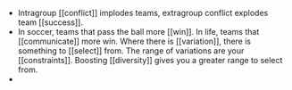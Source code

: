 - Intragroup [[conflict]] implodes teams, extragroup conflict explodes team [[success]].
- In soccer, teams that pass the ball more [[win]]. In life, teams that [[communicate]] more win.
  Where there is [[variation]], there is something to [[select]] from. The range of variations are your [[constraints]]. Boosting [[diversity]] gives you a greater range to select from.
-